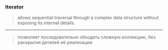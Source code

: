 ### Iterator
> allows sequential traversal through a complex data structure without exposing its internal details.
---
> позволяет последовательно обходить сложную коллекцию, без раскрытия деталей её реализации.